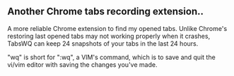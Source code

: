 <h2>
Another Chrome tabs recording extension..
</h2>
A more reliable Chrome extension to find my opened tabs. Unlike Chrome's restoring last opened tabs may not working properly when it crashes, TabsWQ can keep 24 snapshots of your tabs in the last 24 hours.

"wq" is short for ":wq", a VIM's command, which is to save and quit the vi/vim editor with saving the changes you've made.
